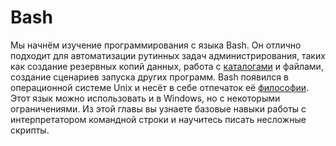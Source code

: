 # Bash

Мы начнём изучение программирования с языка Bash. Он отлично подходит для автоматизации рутинных задач администрирования, таких как создание резервных копий данных, работа с [каталогами](https://ru.wikipedia.org/wiki/Каталог_(файловая_система)) и файлами, создание сценариев запуска других программ. Bash появился в операционной системе Unix и несёт в себе отпечаток её [философии](https://ru.wikipedia.org/wiki/Философия_Unix). Этот язык можно использовать и в Windows, но с некоторыми ограничениями. Из этой главы вы узнаете базовые навыки работы с интерпретатором командной строки и научитесь писать несложные скрипты.